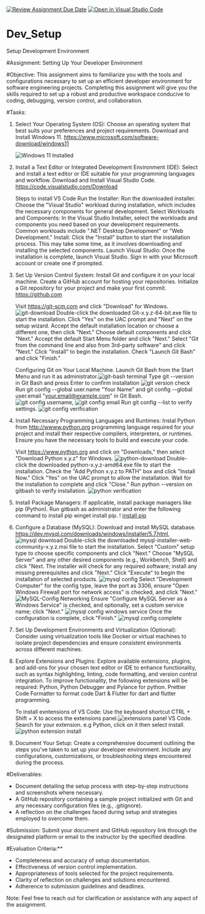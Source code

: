 [![Review Assignment Due Date](https://classroom.github.com/assets/deadline-readme-button-22041afd0340ce965d47ae6ef1cefeee28c7c493a6346c4f15d667ab976d596c.svg)](https://classroom.github.com/a/vbnbTt5m)
[![Open in Visual Studio Code](https://classroom.github.com/assets/open-in-vscode-2e0aaae1b6195c2367325f4f02e2d04e9abb55f0b24a779b69b11b9e10269abc.svg)](https://classroom.github.com/online_ide?assignment_repo_id=15280881&assignment_repo_type=AssignmentRepo)
# Dev_Setup
Setup Development Environment

#Assignment: Setting Up Your Developer Environment

#Objective:
This assignment aims to familiarize you with the tools and configurations necessary to set up an efficient developer environment for software engineering projects. Completing this assignment will give you the skills required to set up a robust and productive workspace conducive to coding, debugging, version control, and collaboration.

#Tasks:

1. Select Your Operating System (OS):
   Choose an operating system that best suits your preferences and project requirements. Download and Install Windows 11. https://www.microsoft.com/software-download/windows11

   ![Windows 11 Installed](image-1.png)

2. Install a Text Editor or Integrated Development Environment (IDE):
   Select and install a text editor or IDE suitable for your programming languages and workflow. Download and Install Visual Studio Code. https://code.visualstudio.com/Download
   
   Steps to install VS Code
            Run the Installer:
            Run the downloaded installer.
            Choose the "Visual Studio" workload during installation, which includes the necessary components for general development.
            Select Workloads and Components:
            In the Visual Studio Installer, select the workloads and components you need based on your development requirements. Common workloads include ".NET Desktop Development" or "Web Development."
            Install:
            Click the "Install" button to start the installation process.
            This may take some time, as it involves downloading and installing the selected components.
            Launch Visual Studio:
            Once the installation is complete, launch Visual Studio.
            Sign in with your Microsoft account or create one if prompted.
      
3. Set Up Version Control System:
   Install Git and configure it on your local machine. Create a GitHub account for hosting your repositories. Initialize a Git repository for your project and make your first commit. https://github.com
   
   Visit https://git-scm.com and click "Download" for Windows. ![git-download](image-1.png)
   Double-click the downloaded Git-x.y.z-64-bit.exe file to start the installation.
   Click "Yes" on the UAC prompt and "Next" on the setup wizard.
   Accept the default installation location or choose a different one, then click "Next."
   Choose default components and click "Next."
   Accept the default Start Menu folder and click "Next."
   Select "Git from the command line and also from 3rd-party software" and click "Next."
   Click "Install" to begin the installation.
   Check "Launch Git Bash" and click "Finish."

   Configuring Git on Your Local Machine.
   Launch Git Bash from the Start Menu and run it as administrator.![git-bash terminal](image-2.png)
   Type git --version in Git Bash and press Enter to confirm installation ![git version check](image-3.png)
   Run git config --global user.name "Your Name" and git config --global user.email "your.email@example.com" in Git Bash. ![git config username](image-4.png), ![git config email](image-5.png)
   Run git config --list to verify settings. ![git config verification](image-6.png)

4. Install Necessary Programming Languages and Runtimes:
  Instal Python from http://wwww.python.org programming language required for your project and install their respective compilers, interpreters, or runtimes. Ensure you have the necessary tools to build and execute your code.

   Visit https://www.python.org and click on "Downloads," then select "Download Python x.y.z" for Windows. ![python-download](image-7.png)
   Double-click the downloaded python-x.y.z-amd64.exe file to start the installation.
   Check the "Add Python x.y.z to PATH" box and click "Install Now."
   Click "Yes" on the UAC prompt to allow the installation.
   Wait for the installation to complete and click "Close."
   Run python --version on gitbash to verify installation. ![python verification](image-8.png)

5. Install Package Managers:
   If applicable, install package managers like pip (Python).
   Run gitbash as administrator and enter the following command to install pip winget install pip. 
   ! [install pip](image-9.png)

6. Configure a Database (MySQL):
   Download and install MySQL database. https://dev.mysql.com/downloads/windows/installer/5.7.html, ![mysql download](image-10.png)
   Double-click the downloaded mysql-installer-web-community-x.y.z.msi file to start the installation.
   Select "Custom" setup type to choose specific components and click "Next."
   Choose "MySQL Server" and any other desired components (e.g., Workbench, Shell) and click "Next.
   The installer will check for any required software; install any missing prerequisites and click "Next."
   Click "Execute" to begin the installation of selected products. ![mysql config](image-11.png)
   Select "Development Computer" for the config type, leave the port as 3306, ensure "Open Windows Firewall port for network access" is checked, and click "Next."![MySQL-Config Networking](image-13.png)
   Ensure "Configure MySQL Server as a Windows Service" is checked, and optionally, set a custom service name; click "Next." ![mysql config windows service](image-14.png)
   Once the configuration is complete, click "Finish." ![mysql config complete](image-15.png)


7. Set Up Development Environments and Virtualization (Optional):
   Consider using virtualization tools like Docker or virtual machines to isolate project dependencies and ensure consistent environments across different machines.

8. Explore Extensions and Plugins:
   Explore available extensions, plugins, and add-ons for your chosen text editor or IDE to enhance functionality, such as syntax highlighting, linting, code formatting, and version control integration.
   To improve functionality, the following extensions will be required:
   Python, Python Debugger and Pylance for python.
   Prettier Code Formatter to format code
   Dart & Flutter for dart and flutter programming.
   
   To install exntensions of VS Code:
   Use the keyboard shortcut CTRL + Shift + X to access the extensions panel.![extensions panel VS Code.](image-16.png)
   Search for your extension. e.g Python, click on it then select install. ![python extension install](image-17.png)

9. Document Your Setup:
    Create a comprehensive document outlining the steps you've taken to set up your developer environment. Include any configurations, customizations, or troubleshooting steps encountered during the process. 

#Deliverables:
- Document detailing the setup process with step-by-step instructions and screenshots where necessary.
- A GitHub repository containing a sample project initialized with Git and any necessary configuration files (e.g., .gitignore).
- A reflection on the challenges faced during setup and strategies employed to overcome them.

#Submission:
Submit your document and GitHub repository link through the designated platform or email to the instructor by the specified deadline.

#Evaluation Criteria:**
- Completeness and accuracy of setup documentation.
- Effectiveness of version control implementation.
- Appropriateness of tools selected for the project requirements.
- Clarity of reflection on challenges and solutions encountered.
- Adherence to submission guidelines and deadlines.

Note: Feel free to reach out for clarification or assistance with any aspect of the assignment.

